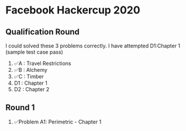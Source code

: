 # Facebook Hackercup 2020

## Qualification Round
I could solved these 3 problems correctly. I have attempted D1:Chapter 1 (sample test case pass)
1) ✅A : Travel Restrictions 
2) ✅B : Alchemy
3) ✅C : Timber
4) D1 : Chapter 1
5) D2 : Chapter 2

## Round 1
1) ✅Problem A1: Perimetric - Chapter 1
